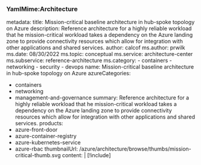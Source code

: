 ### YamlMime:Architecture
metadata:
  title: Mission-critical baseline architecture in hub-spoke topology on Azure
  description: Reference architecture for a highly reliable workload that he mission-critical workload takes a dependency on the Azure landing zone to provide connectivity resources which allow for integration with other applications and shared services. 
  author: calcof
  ms.author: prwilk
  ms.date: 08/30/2022
  ms.topic: conceptual
  ms.service: architecture-center
  ms.subservice: reference-architecture
  ms.category:
    - containers
    - networking
    - security
    - devops
name: Mission-critical baseline architecture in hub-spoke topology on Azure
azureCategories:
  - containers
  - networking
  - management-and-governance
summary: Reference architecture for a highly reliable workload that he mission-critical workload takes a dependency on the Azure landing zone to provide connectivity resources which allow for integration with other applications and shared services. 
products:
  - azure-front-door
  - azure-container-registry
  - azure-kubernetes-service
  - azure-rbac
thumbnailUrl: /azure/architecture/browse/thumbs/mission-critical-thumb.svg
content: |
   [!include[](mission-critical-hub-spoke-content.md)]